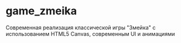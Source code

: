 # game_zmeika
Современная реализация классической игры "Змейка" с использованием HTML5 Canvas, современным UI и анимациями
